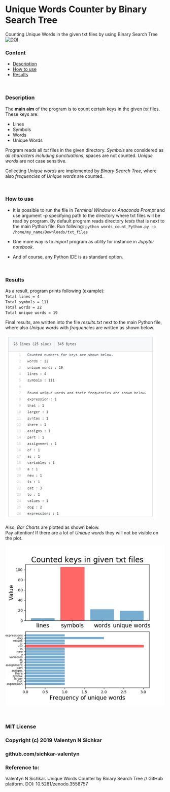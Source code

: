 # Unique Words Counter by Binary Search Tree
Counting Unique Words in the given txt files by using Binary Search Tree
<br/>[![DOI](https://zenodo.org/badge/225051905.svg)](https://zenodo.org/badge/latestdoi/225051905)


### Content
* [Description](#description)
* [How to use](#how-to-use)
* [Results](#results)

<br/>

### <a id="description">Description</a>
The **main aim** of the program is to count certain keys in the given *txt* files. These keys are:
* Lines
* Symbols
* Words
* Unique Words

Program reads all *txt* files in the given directory. *Symbols* are considered as *all characters including punctuations*, spaces are not counted. *Unique words* are not case sensitive.

Collecting *Unique words* are implemented by *Binary Search Tree*, where also *frequencies* of *Unique words* are counted.

<br/>

### <a id="how-to-use">How to use</a>
* It is possible to run the file in *Terminal Window* or *Anaconda Prompt* and use argument *-p* specifying path to the directory where txt files will be read by program. By default program reads directory *tests* that is next to the main Python file. Run follwing: `python words_count_Python.py -p /home/my_name/Downloads/txt_files`

* One more way is to *import* program as *utility* for instance in *Jupyter notebook*.

* And of course, any Python IDE is as standard option.

<br/>

### <a id="results">Results</a>
As a result, program prints following (example):
<br/>`Total lines = 4`
<br/>`Total symbols = 111`
<br/>`Total words = 22`
<br/>`Total unique words = 19`

Final results, are written into the file *results.txt* next to the main Python file, where also *Unique words* with *frequencies* are written as shown below.

![Plotting results](https://github.com/sichkar-valentyn/Unique-Words-Count/blob/master/results-txt.png)

Also, *Bar Charts* are plotted as shown below.
<br/>Pay attention! If there are a lot of *Unique words* they will not be visible on the plot.

![Plotting results](https://github.com/sichkar-valentyn/Unique-Words-Count/blob/master/plot.png)

<br/>

### MIT License
### Copyright (c) 2019 Valentyn N Sichkar
### github.com/sichkar-valentyn
### Reference to:
Valentyn N Sichkar. Unique Words Counter by Binary Search Tree // GitHub platform. DOI: 10.5281/zenodo.3558757
